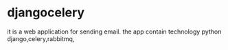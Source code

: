 # djangocelery
it is  a web application for sending email. the app contain technology python django,celery,rabbitmq,
